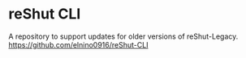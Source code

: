 # reShut CLI
A repository to support updates for older versions of reShut-Legacy. 
https://github.com/elnino0916/reShut-CLI
